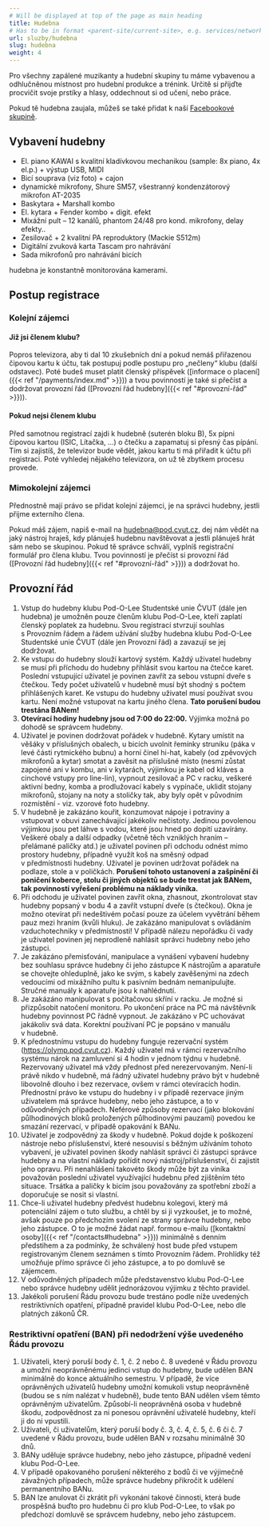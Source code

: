 ```yaml
---
# Will be displayed at top of the page as main heading
title: Hudebna
# Has to be in format <parent-site/current-site>, e.g. services/network (notice missing slash at the beginning)
url: sluzby/hudebna
slug: hudebna
weight: 4
---
```


Pro všechny zapálené muzikanty a hudební skupiny tu máme vybavenou a odhlučněnou místnost pro hudební produkce a trénink. Určitě si přijďte procvičit svoje prstíky a hlasy, oddechnout si od učení, nebo práce.

Pokud tě hudebna zaujala, můžeš se také přidat k naší [Facebookové skupině](https://www.facebook.com/groups/135514173251273/?fref=ts).

## Vybavení hudebny

- El. piano KAWAI s kvalitní kladívkovou mechanikou (sample: 8x piano, 4x el.p.) + výstup USB, MIDI
- Bicí souprava (viz foto) + cajon
- dynamické mikrofony, Shure SM57, všestranný kondenzátorový mikrofon AT-2035
- Baskytara + Marshall kombo
- El. kytara + Fender kombo + digit. efekt
- Mixážní pult – 12 kanálů, phantom 24/48 pro kond. mikrofony, delay efekty..
- Zesilovač + 2 kvalitní PA reproduktory (Mackie S512m)
- Digitální zvuková karta Tascam pro nahrávání
- Sada mikrofonů pro nahrávání bicích

hudebna je konstantně monitorována kamerami.

## Postup registrace

### Kolejní zájemci

#### Již jsi členem klubu?

Popros televizora, aby ti dal 10 zkušebních dní a pokud nemáš přiřazenou čipovou kartu k účtu, tak postupuj podle postupu pro „nečleny“ klubu (další odstavec). Poté budeš muset platit členský příspěvek ([informace o placení]({{< ref "/payments/index.md" >}})) a tvou povinností je také si přečíst a dodržovat provozní řád ([Provozní řád hudebny]({{< ref "#provozní-řád" >}})).

#### Pokud nejsi členem klubu

Před samotnou registrací zajdi k hudebně (suterén bloku B), 5x pípni čipovou kartou (ISIC, Lítačka, …) o čtečku a zapamatuj si přesný čas pípání. Tím si zajistíš, že televizor bude vědět, jakou kartu ti má přiřadit k účtu při registraci. Poté vyhledej nějakého televizora, on už tě zbytkem procesu provede.

### Mimokolejní zájemci

Přednostně mají právo se přidat kolejní zájemci, je na správci hudebny, jestli přijme externího člena.

Pokud máš zájem, napiš e-mail na [hudebna@pod.cvut.cz](mailto:hudebna@pod.cvut.cz), dej nám vědět na jaký nástroj hraješ, kdy plánuješ hudebnu navštěvovat a jestli plánuješ hrát sám nebo se skupinou.
Pokud tě správce schválí, vyplníš registrační formulář pro člena klubu. Tvou povinností je přečíst si provozní řád ([Provozní řád hudebny]({{< ref "#provozní-řád" >}})) a dodržovat ho.

## Provozní řád

1. Vstup do hudebny klubu Pod-O-Lee Studentské unie ČVUT (dále jen hudebna) je umožněn pouze členům klubu Pod-O-Lee, kteří zaplatí členský poplatek za hudebnu. Svou registrací stvrzují souhlas s Provozním řádem a řádem užívání služby hudebna klubu Pod-O-Lee Studentské unie ČVUT (dále jen Provozní řád) a zavazují se jej dodržovat.
2. Ke vstupu do hudebny slouží kartový systém. Každý uživatel hudebny se musí při příchodu do hudebny přihlásit svou kartou na čtečce karet. Poslední vstupující uživatel je povinen zavřít za sebou vstupní dveře s čtečkou. Tedy počet uživatelů v hudebně musí být shodný s počtem přihlášených karet. Ke vstupu do hudebny uživatel musí používat svou kartu. Není možné vstupovat na kartu jiného člena. **Tato porušení budou trestána BANem!**
3. **Otevírací hodiny hudebny jsou od 7:00 do 22:00.** Výjimka možná po dohodě se správcem hudebny.
4. Uživatel je povinen dodržovat pořádek v hudebně. Kytary umístit na věšáky v příslušných obalech, u bicích uvolnit řemínky struníku (páka v levé části rytmického bubnu) a horní činel hi-hat, kabely (od zpěvových mikrofonů a kytar) smotat a zavěsit na příslušné místo (nesmí zůstat zapojené ani v kombu, ani v kytarách, výjimkou je kabel od kláves a cinchové vstupy pro line-lin), vypnout zesilovač a PC v racku, veškeré aktivní bedny, komba a prodlužovací kabely s vypínače, uklidit stojany mikrofonů, stojany na noty a stoličky tak, aby byly opět v původním rozmístění - viz. vzorové foto hudebny.
5. V hudebně je zakázáno kouřit, konzumovat nápoje i potraviny a vstupovat v obuvi zanechávající jakékoliv nečistoty. Jedinou povolenou výjimkou jsou pet láhve s vodou, které jsou hned po dopití uzavírány. Veškeré obaly a další odpadky (včetně těch vzniklých hraním – přelámané paličky atd.) je uživatel povinen při odchodu odnést mimo prostory hudebny, případně využít koš na směsný odpad v předmístnosti hudebny. Uživatel je povinen udržovat pořádek na podlaze, stole a v poličkách. **Porušení tohoto ustanovení a zašpinění či poničení koberce, stolu či jiných objektů se bude trestat jak BANem, tak povinností vyřešení problému na náklady viníka.**
6. Při odchodu je uživatel povinen zavřít okna, zhasnout, zkontrolovat stav hudebny popsaný v bodu 4 a zavřít vstupní dveře (s čtečkou). Okna je možno otevírat při nedeštivém počasí pouze za účelem vyvětrání během pauz mezi hraním (kvůli hluku). Je zakázáno manipulovat s ovládáním vzduchotechniky v předmístnosti! V případě nálezu nepořádku či vady je uživatel povinen jej neprodleně nahlásit správci hudebny nebo jeho zástupci.
7. Je zakázáno přemisťování, manipulace a vynášení vybavení hudebny bez souhlasu správce hudebny či jeho zástupce K nástrojům a aparatuře se chovejte ohleduplně, jako ke svým, s kabely zavěšenými na zdech vedoucími od mixážního pultu k pasivním bednám nemanipulujte. Stručné manuály k aparatuře jsou k nahlédnutí.
8. Je zakázáno manipulovat s počítačovou skříní v racku. Je možné si přizpůsobit natočení monitoru. Po ukončení práce na PC má návštěvník hudebny povinnost PC řádně vypnout. Je zakázáno v PC uchovávat jakákoliv svá data. Korektní používaní PC je popsáno v manuálu v hudebně.
9. K přednostnímu vstupu do hudebny funguje rezervační systém (<https://olymp.pod.cvut.cz>). Každý uživatel má v rámci rezervačního systému nárok na zamluvení si 4 hodin v jednom týdnu v hudebně. Rezervovaný uživatel má vždy přednost před nerezervovaným. Není-li právě nikdo v hudebně, má řádný uživatel hudebny právo být v hudebně libovolně dlouho i bez rezervace, ovšem v rámci otevíracích hodin. Přednostní právo ke vstupu do hudebny i v případě rezervace jiným uživatelem má správce hudebny, nebo jeho zástupce, a to v odůvodněných případech. Neférové způsoby rezervací (jako blokování půlhodinových bloků proložených půlhodinovými pauzami) povedou ke smazání rezervací, v případě opakování k BANu.
10. Uživatel je zodpovědný za škody v hudebně. Pokud dojde k poškození nástroje nebo příslušenství, které nesouvisí s běžným užíváním tohoto vybavení, je uživatel povinen škody nahlásit správci či zástupci správce hudebny a na vlastní náklady pořídit nový nástroj/příslušenství, či zajistit jeho opravu. Při nenahlášení takovéto škody může být za viníka považován poslední uživatel využívající hudebnu před zjištěním této situace. Trsátka a paličky k bicím jsou považovány za spotřební zboží a doporučuje se nosit si vlastní.
11. Chce-li uživatel hudebny předvést hudebnu kolegovi, který má potenciální zájem o tuto službu, a chtěl by si ji vyzkoušet, je to možné, avšak pouze po předchozím svolení ze strany správce hudebny, nebo jeho zástupce. O to je možné žádat např. formou e-mailu ([kontaktní osoby]({{< ref "/contacts#hudebna" >}})) minimálně s denním předstihem a za podmínky, že schválený host bude před vstupem registrovaným členem seznámen s tímto Provozním řádem. Prohlídky též umožňuje přímo správce či jeho zástupce, a to po domluvě se zájemcem.
12. V odůvodněných případech může představenstvo klubu Pod-O-Lee nebo správce hudebny udělit jednorázovou výjimku z těchto pravidel.
13. Jakékoli porušení Řádu provozu bude trestáno podle níže uvedených restriktivních opatření, případně pravidel klubu Pod-O-Lee, nebo dle platných zákonů ČR.

### Restriktivní opatření (BAN) při nedodržení výše uvedeného Řádu provozu

1. Uživateli, který poruší body č. 1, č. 2 nebo č. 8 uvedené v Řádu provozu a umožní neoprávněnému jedinci vstup do hudebny, bude udělen BAN minimálně do konce aktuálního semestru. V případě, že více oprávněných uživatelů hudebny umožní komukoli vstup neoprávněně (budou se s ním nalézat v hudebně), bude tento BAN udělen všem těmto oprávněným uživatelům. Způsobí-li neoprávněná osoba v hudebně škodu, zodpovědnost za ni ponesou oprávnění uživatelé hudebny, kteří ji do ni vpustili.
2. Uživateli, či uživatelům, který poruší body č. 3, č. 4, č. 5, č. 6 či č. 7 uvedené v Řádu provozu, bude udělen BAN v rozsahu minimálně 30 dnů.
3. BANy uděluje správce hudebny, nebo jeho zástupce, případně vedení klubu Pod-O-Lee.
4. V případě opakovaného porušení některého z bodů či ve výjimečně závažných případech, může správce hudebny přikročit k udělení permanentního BANu.
5. BAN lze anulovat či zkrátit při vykonání takové činnosti, která bude prospěšná buďto pro hudebnu či pro klub Pod-O-Lee, to však po předchozí domluvě se správcem hudebny, nebo jeho zástupcem.
